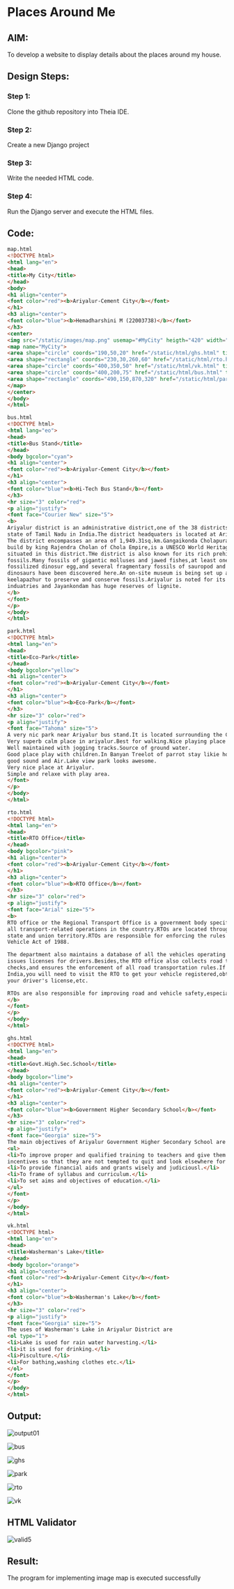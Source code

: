 # Places Around Me
## AIM:
To develop a website to display details about the places around my house.

## Design Steps:

### Step 1:
Clone the github repository into Theia IDE.

### Step 2:
Create a new Django project

### Step 3:
Write the needed HTML code.

### Step 4:
Run the Django server and execute the HTML files.

## Code:
```html
map.html
<!DOCTYPE html>
<html lang="en">
<head>
<title>My City</title>
</head>    
<body>
<h1 align="center">
<font color="red"><b>Ariyalur-Cement City</b></font> 
</h1>
<h3 align="center">
<font color="blue"><b>Hemadharshini M (22003738)</b></font>
</h3>
<center>
<img src="/static/images/map.png" usemap="#MyCity" heigth="420" width="1100">
<map name="MyCity">
<area shape="circle" coords="190,50,20" href="/static/html/ghs.html" title="Govt.Higher Secondary School">
<area shape="rectangle" coords="230,30,260,60" href="/static/html/rto.html" title="RTO Office">
<area shape="circle" coords="400,350,50" href="/static/html/vk.html" title="Washerman's Lake">
<area shape="circle" coords="400,200,75" href="/static/html/bus.html" title="Hi-Tech Bus Stand">
<area shape="rectangle" coords="490,150,870,320" href="/static/html/park.html" title="Eco-Park">
</map>
</center>
</body>
</html>

bus.html
<!DOCTYPE html>
<html lang="eo">
<head>
<title>Bus Stand</title>
</head>
<body bgcolor="cyan">
<h1 align="center">
<font color="red"><b>Ariyalur-Cement City</b></font>
</h1>
<h3 align="center">
<font color="blue"><b>Hi-Tech Bus Stand</b></font>
</h3>
<hr size="3" color="red">
<p align="justify">
<font face="Courier New" size="5">
<b>
Ariyalur district is an administrative district,one of the 38 districts in the
state of Tamil Nadu in India.The district headquaters is located at Ariyalur,
The district encompasses an area of 1,949.31sq.km.Gangaikonda Cholapuram,
build by king Rajendra Cholan of Chola Empire,is a UNESCO World Heritage Site
situated in this district.THe district is also known for its rich prehistoric
fossils.Many fossils of gigantic molluses and jawed fishes,at least one
fossilized dinosur egg,and several fragmentary fossils of sauropod and theropod
dinosaurs have been discovered here.An on-site museum is being set up at
keelapazhur to preserve and conserve fossils.Ariyalur is noted for its cement
induatries and Jayankondam has huge reserves of lignite. 
</b>    
</font>
</p>
</body>
</html>

park.html
<!DOCTYPE html>
<html lang="en">
<head>
<title>Eco-Park</title>
</head>    
<body bgcolor="yellow">
<h1 align="center">
<font color="red"><b>Ariyalur-Cement City</b></font>
</h1>
<h3 align="center">
<font color="blue"><b>Eco-Park</b></font>
</h3>
<hr size="3" color="red">
<p align="justify">
<font face="Tahoma" size="5">
A very nic park near Ariyalur bus stand.It is located surrounding the Chetty Lake.
Very superb calm place in ariyalur.Best for walking.Nice playing place for kids.
Well maintained with jogging tracks.Source of ground water.
Good place play with children.In Banyan Treelot of parrot stay likie house.
good sound and Air.Lake view park looks awesome.
Very nice place at Ariyalur.
Simple and relaxe with play area. 
</font>
</p>
</body>
</html>

rto.html
<!DOCTYPE html>
<html lang="en">
<head>
<title>RTO Office</title>
</head>
<body bgcolor="pink">
<h1 align="center">
<font color="red"><b>Ariyalur-Cement City</b></font> 
</h1>
<h3 align="center">
<font color="blue"><b>RTO Office</b></font>
</h3>
<hr size="3" color="red">
<p align="justify">
<font face="Arial" size="5">
<b>
RTO office or the Regional Transport Office is a government body specifically established to oversee 
all transport-related operations in the country.RTOs are located throughout the country in each
state and union territory.RTOs are responsible for enforcing the rules as laid down by the Motor
Vehicle Act of 1988.

The department also maintains a database of all the vehicles operating in the country as well as
issues licenses for drivers.Besides,the RTO office also collects road taxes,supervises pollution
checks,and ensures the enforcement of all road transportation rules.If you own or drive a vehicle in
India,you will need to visit the RTO to get your vehicle registered,obtain a driver's license or renew
your driver's license,etc.

RTOs are also responsible for improving road and vehicle safety,especially to avoid accidents.
</b>
</font>
</p>
</body>
</html>

ghs.html
<!DOCTYPE html>
<html lang="en">
<head>
<title>Govt.High.Sec.School</title>
</head>
<body bgcolor="lime">
<h1 align="center">
<font color="red"><b>Ariyalur-Cement City</b></font> 
</h1>
<h3 align="center">
<font color="blue"><b>Government Higher Secondary School</b></font>
</h3>
<hr size="3" color="red">
<p align="justify">
<font face="Georgia" size="5">
The main objectives of Ariyalur Government Higher Secondary School are
<ul>
<li>To improve proper and qualified training to teachers and give them an attractive salary and
incentives so that they are not tempted to quit and look elsewhere for job.</li>  
<li>To provide financial aids and grants wisely and judiciousl.</li>
<li>To frame of syllabus and curriculum.</li>
<li>To set aims and objectives of education.</li>  
</ul>    
</font>
</p>
</body>
</html>

vk.html
<!DOCTYPE html>
<html lang="en">
<head>
<title>Washerman's Lake</title>
</head>
<body bgcolor="orange">
<h1 align="center">
<font color="red"><b>Ariyalur-Cement City</b></font>
</h1>
<h3 align="center">
<font color="blue"><b>Washerman's Lake</b></font>
</h3>
<hr size="3" color="red">
<p align="justify">
<font face="Georgia" size="5">
The uses of Washerman's Lake in Ariyalur District are
<ol type="1">
<li>Lake is used for rain water harvesting.</li>
<li>it is used for drinking.</li>
<li>Pisculture.</li>
<li>For bathing,washing clothes etc.</li>
</ol>
</font>
</p>
</body>
</html>
```

## Output:
![output01](https://github.com/AkshayalakshmiVS/places-around-me/assets/128115963/2c32f3fa-30e8-42a8-b209-6e1e87b021e0)

![bus](https://github.com/AkshayalakshmiVS/places-around-me/assets/128115963/3f2909c7-7879-4861-9473-06c463df64de)

![ghs](https://github.com/AkshayalakshmiVS/places-around-me/assets/128115963/44d7292b-fbf7-486f-9d10-9ee2684a74ef)

![park](https://github.com/AkshayalakshmiVS/places-around-me/assets/128115963/ebeebe38-da7e-44f0-8edb-6144e82e417e)


![rto](https://github.com/AkshayalakshmiVS/places-around-me/assets/128115963/25f5b289-3e34-4fb3-aaf8-0cddc6e90176)


![vk](https://github.com/AkshayalakshmiVS/places-around-me/assets/128115963/021386e1-b0d6-4d31-9b30-37bcb805ba15)


## HTML Validator

![valid5](https://github.com/AkshayalakshmiVS/places-around-me/assets/128115963/2e687b4f-fa29-4ea2-86f2-b2faeba71a30)



## Result:
The program for implementing image map is executed successfully
